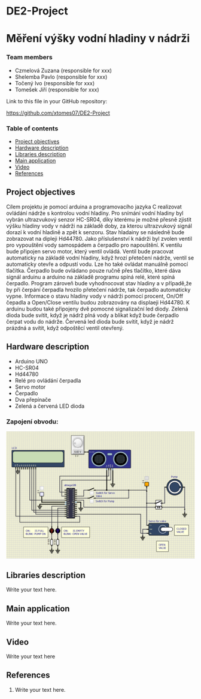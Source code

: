 # DE2-Project
# Měření výšky vodní hladiny v nádrži

### Team members

* Czmelová Zuzana (responsible for xxx)
* Shelemba Pavlo (responsible for xxx)
* Točený Ivo (responsible for xxx)
* Tomešek Jiří (responsible for xxx)

Link to this file in your GitHub repository:

https://github.com/xtomes07/DE2-Project

### Table of contents

* [Project objectives](#objectives)
* [Hardware description](#hardware)
* [Libraries description](#libs)
* [Main application](#main)
* [Video](#video)
* [References](#references)

<a name="objectives"></a>

## Project objectives

Cílem projektu je pomocí arduina a programovacího jazyka C realizovat ovládání nádrže s kontrolou vodní hladiny. Pro snímání vodní hladiny byl vybrán ultrazvukový senzor HC-SR04, díky kterému je možné přesně zjistit výšku hladiny vody v nádrži na základě doby, za kterou ultrazvukový signál dorazí k vodní hladině a zpět k senzoru. Stav hladainy se následně bude zobrazovat na dipleji Hd44780. Jako příslušenství k nádrži byl zvolen ventil pro vypouštění vody samospádem a čerpadlo pro napouštění. K ventilu bude připojen servo motor, který ventil ovládá. Ventil bude pracovat automaticky na základě vodní hladiny, když hrozí přetečení nádrže, ventil se automaticky otevře a odpustí vodu. Lze ho také ovládat manuálně pomocí tlačítka. Čerpadlo bude ovládano pouze ručně přes tlačítko, které dáva signál arduinu a arduino na základě programu spíná relé, které spíná čerpadlo. Program zároveň bude vyhodnocovat stav hladiny a v případě,že by při čerpání čerpadla hrozilo přetečení nádrže, tak čerpadlo automaticky vypne. Informace o stavu hladiny vody v nádrži pomocí procent, On/Off čepadla a Open/Close ventilu budou zobrazovány na displaeji Hd44780. K arduinu budou také připojeny dvě pomocné signalizační led diody. Zelená dioda bude svítit, když je nádrž plná vody a blikat když bude čerpadlo čerpat vodu do nádrže. Červená led dioda bude svítit, když je nádrž prázdná a svítit, když odpoštěcí ventil otevřený.

<a name="hardware"></a>

## Hardware description

- Arduino UNO
- HC-SR04
- Hd44780
- Relé pro ovládání čerpadla
- Servo motor
- Čerpadlo
- Dva přepínače
- Zelená a červená LED dioda

### Zapojení obvodu:
![zapojení obvodu simulace](Images/simulacezapojeni.PNG)

<a name="libs"></a>

## Libraries description

Write your text here.

<a name="main"></a>

## Main application

Write your text here.

<a name="video"></a>

## Video

Write your text here

<a name="references"></a>

## References

1. Write your text here.
